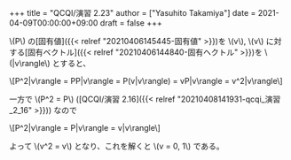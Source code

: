 +++
title = "QCQI/演習 2.23"
author = ["Yasuhito Takamiya"]
date = 2021-04-09T00:00:00+09:00
draft = false
+++

\\(P\\) の[固有値]({{< relref "20210406145445-固有値" >}})を \\(v\\), \\(v\\) に対する[固有ベクトル]({{< relref "20210406144840-固有ヘクトル" >}})を \\(|v\rangle\\) とすると、

\\[P^2|v\rangle = PP|v\rangle = P(v|v\rangle) = vP|v\rangle = v^2|v\rangle\\]

一方で \\(P^2 = P\\) ([QCQI/演習 2.16]({{< relref "20210408141931-qcqi_演習_2_16" >}})) なので

\\[P^2|v\rangle = P|v\rangle = v|v\rangle\\]

よって \\(v^2 = v\\) となり、これを解くと \\(v = 0, 1\\) である。
